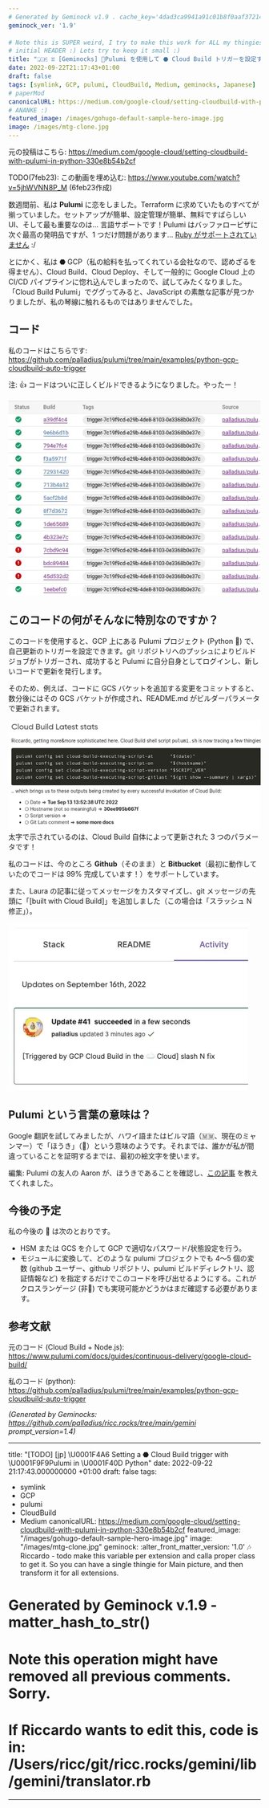 ```yaml
---
# Generated by Geminock v1.9 . cache_key='4dad3ca9941a91c01b8f0aaf37214cfaa1e22b53c47d93a9f1bec2a1e20dfd89-jp.yaml'
geminock_ver: '1.9'

# Note this is SUPER weird, I try to make this work for ALL my thingies so there might be some behavioural clatches in the
# initial HEADER :) Lets try to keep it small :)
title: "🇯🇵 ♊ [Geminocks] 🧹Pulumi を使用して ⬣ Cloud Build トリガーを設定する (🐍 Python)"
date: 2022-09-22T21:17:43+01:00
draft: false
tags: [symlink, GCP, pulumi, CloudBuild, Medium, geminocks, Japanese]
# paperMod
canonicalURL: https://medium.com/google-cloud/setting-cloudbuild-with-pulumi-in-python-330e8b54b2cf
# ANANKE :)
featured_image: /images/gohugo-default-sample-hero-image.jpg
image: /images/mtg-clone.jpg
---
```


元の投稿はこちら:  https://medium.com/google-cloud/setting-cloudbuild-with-pulumi-in-python-330e8b54b2cf

TODO(7feb23): この動画を埋め込む: https://www.youtube.com/watch?v=5jhWVNN8P_M (6feb23作成)

数週間前、私は **Pulumi** に恋をしました。Terraform に求めていたものすべてが揃っていました。セットアップが簡単、設定管理が簡単、無料ですばらしい UI、そして最も重要なのは… 言語サポートです！Pulumi はバッファローピザに次ぐ最高の発明品ですが、1 つだけ問題があります… [Ruby がサポートされていません](https://github.com/pulumi/pulumi/issues/132) :/

とにかく、私は ⬣ GCP（私の給料を払ってくれている会社なので、認めざるを得ません）、Cloud Build、Cloud Deploy、そして一般的に Google Cloud 上の CI/CD パイプラインに惚れ込んでしまったので、試してみたくなりました。「Cloud Build Pulumi」でググってみると、JavaScript の素敵な記事が見つかりましたが、私の琴線に触れるものではありませんでした。

## コード

私のコードはこちらです: https://github.com/palladius/pulumi/tree/main/examples/python-gcp-cloudbuild-auto-trigger

注: 👍 コードはついに正しくビルドできるようになりました。やったー！

![cb-trigger-list](01-cb-trigger-list.webp)


## このコードの何がそんなに特別なのですか？

このコードを使用すると、GCP 上にある Pulumi プロジェクト (Python 🐍) で、自己更新のトリガーを設定できます。git リポジトリへのプッシュによりビルドジョブがトリガーされ、成功すると Pulumi に自分自身としてログインし、新しいコードで更新を発行します。

そのため、例えば、コードに GCS バケットを追加する変更をコミットすると、数分後にはその GCS バケットが作成され、README.md がビルダーパラメータで更新されます。

![cb-trigger-list](02-pulumi-commands.webp)
太字で示されているのは、Cloud Build 自体によって更新された 3 つのパラメータです！

私のコードは、今のところ **Github**（そのまま）と **Bitbucket**（最初に動作していたのでコードは 99% 完成しています！）をサポートしています。

また、Laura の記事に従ってメッセージをカスタマイズし、git メッセージの先頭に「[built with Cloud Build]」を追加しました（この場合は「スラッシュ N 修正」）。

![View on Pulumi website](03-trigger-build-on-pulumi-site.webp)

## Pulumi という言葉の意味は？

Google 翻訳を試してみましたが、ハワイ語またはビルマ語（🇲🇲、現在のミャンマー）で「ほうき」（🧹）という意味のようです。それまでは、誰かが私が間違っていることを証明するまでは、最初の絵文字を使います。

編集: Pulumi の友人の Aaron が、ほうきであることを確認し、[この記事](http://joeduffyblog.com/2018/06/18/hello-pulumi/) を教えてくれました。

## 今後の予定
私の今後の 📝 は次のとおりです。

* HSM または GCS を介して GCP で適切なパスワード/状態設定を行う。
* モジュールに変換して、どのような pulumi プロジェクトでも 4～5 個の変数 (github ユーザー、github リポジトリ、pulumi ビルドディレクトリ、認証情報など) を指定するだけでこのコードを呼び出せるようにする。これがクロスランゲージ (非🐍) でも実現可能かどうかはまだ確認する必要があります。

## 参考文献

元のコード (Cloud Build + Node.js): https://www.pulumi.com/docs/guides/continuous-delivery/google-cloud-build/

私のコード (python): https://github.com/palladius/pulumi/tree/main/examples/python-gcp-cloudbuild-auto-trigger


*(Generated by Geminocks: https://github.com/palladius/ricc.rocks/tree/main/gemini prompt_version=1.4)*

---
title: "[TODO] [jp] \U0001F4A6 Setting a ⬣ Cloud Build trigger with \U0001F9F9Pulumi
  in \U0001F40D Python"
date: 2022-09-22 21:17:43.000000000 +01:00
draft: false
tags:
- symlink
- GCP
- pulumi
- CloudBuild
- Medium
canonicalURL: https://medium.com/google-cloud/setting-cloudbuild-with-pulumi-in-python-330e8b54b2cf
featured_image: "/images/gohugo-default-sample-hero-image.jpg"
image: "/images/mtg-clone.jpg"
geminock:
  :alter_front_matter_version: '1.0'
  :notes: Riccardo - todo make this variable per extension and calla  proper class
    to get it. So you can have a single thingie for Main picture, and then transform
    it for all extensions.
# Generated by Geminock v.1.9 - matter_hash_to_str()
# Note this operation might have removed all previous comments. Sorry.
# If Riccardo wants to edit this, code is in: /Users/ricc/git/ricc.rocks/gemini/lib/gemini/translator.rb
---
